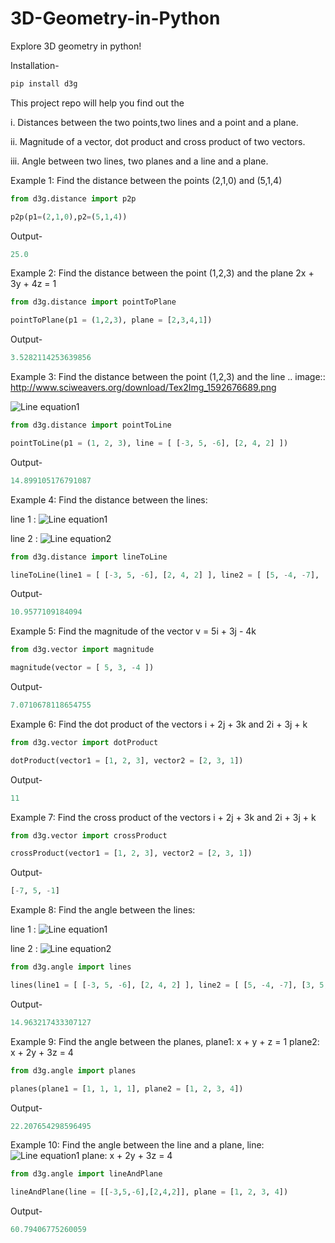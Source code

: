 # 3D-Geometry-in-Python
Explore 3D geometry in python!

Installation-

```python
pip install d3g

```


This project repo will help you find out the  

i. Distances between the two points,two lines and a point and a plane.  

ii. Magnitude of a vector, dot product and cross product of two vectors.  

iii. Angle between two lines, two planes and a line and a plane.  

Example 1: Find the distance between the points (2,1,0) and (5,1,4)

```python
from d3g.distance import p2p

p2p(p1=(2,1,0),p2=(5,1,4))

```

Output-

```python
25.0
```

Example 2: Find the distance between the point (1,2,3) and the plane 2x + 3y + 4z = 1

```python
from d3g.distance import pointToPlane

pointToPlane(p1 = (1,2,3), plane = [2,3,4,1])

```

Output-

```python
3.5282114253639856
```

Example 3: Find the distance between the point (1,2,3) and the line .. image:: http://www.sciweavers.org/download/Tex2Img_1592676689.png

![Line equation1](http://www.sciweavers.org/download/Tex2Img_1592676689.png)

```python
from d3g.distance import pointToLine

pointToLine(p1 = (1, 2, 3), line = [ [-3, 5, -6], [2, 4, 2] ])

```

Output-

```python
14.899105176791087
```

Example 4: Find the distance between the lines:  

line 1 : ![Line equation1](http://www.sciweavers.org/download/Tex2Img_1592676689.png)


line 2 : ![Line equation2](http://www.sciweavers.org/download/Tex2Img_1592677146.png)


```python
from d3g.distance import lineToLine

lineToLine(line1 = [ [-3, 5, -6], [2, 4, 2] ], line2 = [ [5, -4, -7], [3, 5, 1] ])

```

Output-

```python
10.9577109184094
```

Example 5: Find the magnitude of the vector v = 5i + 3j - 4k

```python
from d3g.vector import magnitude

magnitude(vector = [ 5, 3, -4 ])
```

Output-

```python
7.0710678118654755
```

Example 6: Find the dot product of the vectors i + 2j + 3k and 2i + 3j + k

```python
from d3g.vector import dotProduct

dotProduct(vector1 = [1, 2, 3], vector2 = [2, 3, 1])
```

Output-

```python
11
```

Example 7: Find the cross product of the vectors i + 2j + 3k and 2i + 3j + k

```python
from d3g.vector import crossProduct

crossProduct(vector1 = [1, 2, 3], vector2 = [2, 3, 1])
```

Output-

```python
[-7, 5, -1]
```

Example 8: Find the angle between the lines:    

line 1 : ![Line equation1](http://www.sciweavers.org/download/Tex2Img_1592676689.png)


line 2 : ![Line equation2](http://www.sciweavers.org/download/Tex2Img_1592677146.png)

```python
from d3g.angle import lines

lines(line1 = [ [-3, 5, -6], [2, 4, 2] ], line2 = [ [5, -4, -7], [3, 5, 1] ])
```

Output-

```python
14.963217433307127
```

Example 9: Find the angle between the planes, plane1: x + y + z = 1 plane2: x + 2y + 3z = 4

```python
from d3g.angle import planes

planes(plane1 = [1, 1, 1, 1], plane2 = [1, 2, 3, 4])
```

Output-

```python
22.207654298596495
```

Example 10: Find the angle between the line and a plane, line: ![Line equation1](http://www.sciweavers.org/download/Tex2Img_1592676689.png) plane: x + 2y + 3z = 4
							     

```python
from d3g.angle import lineAndPlane

lineAndPlane(line = [[-3,5,-6],[2,4,2]], plane = [1, 2, 3, 4])
```

Output-

```python
60.79406775260059
```


